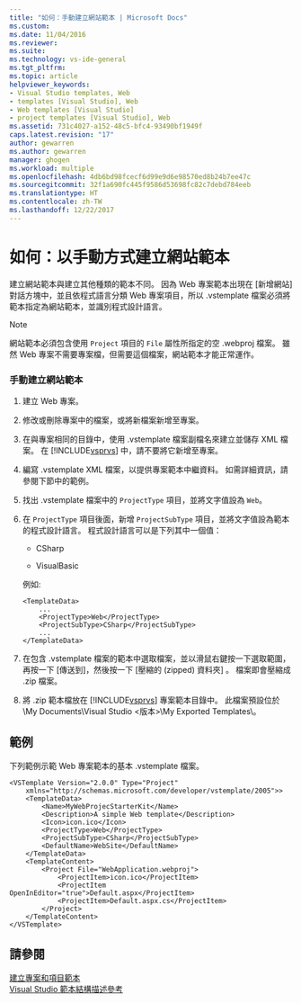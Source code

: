 ```yaml
---
title: "如何：手動建立網站範本 | Microsoft Docs"
ms.custom: 
ms.date: 11/04/2016
ms.reviewer: 
ms.suite: 
ms.technology: vs-ide-general
ms.tgt_pltfrm: 
ms.topic: article
helpviewer_keywords:
- Visual Studio templates, Web
- templates [Visual Studio], Web
- Web templates [Visual Studio]
- project templates [Visual Studio], Web
ms.assetid: 731c4027-a152-48c5-bfc4-93490bf1949f
caps.latest.revision: "17"
author: gewarren
ms.author: gewarren
manager: ghogen
ms.workload: multiple
ms.openlocfilehash: 4db6bd98fcecf6d99e9d6e98570ed8b24b7ee47c
ms.sourcegitcommit: 32f1a690fc445f9586d53698fc82c7debd784eeb
ms.translationtype: HT
ms.contentlocale: zh-TW
ms.lasthandoff: 12/22/2017
---
```

# <a name="how-to-manually-create-web-templates"></a>如何：以手動方式建立網站範本
建立網站範本與建立其他種類的範本不同。 因為 Web 專案範本出現在 [新增網站] 對話方塊中，並且依程式語言分類 Web 專案項目，所以 .vstemplate 檔案必須將範本指定為網站範本，並識別程式設計語言。  
  
> [!NOTE]
>  網站範本必須包含使用 `Project` 項目的 `File` 屬性所指定的空 .webproj 檔案。 雖然 Web 專案不需要專案檔，但需要這個檔案，網站範本才能正常運作。  
  
### <a name="to-manually-create-a-web-template"></a>手動建立網站範本  
  
1.  建立 Web 專案。  
  
2.  修改或刪除專案中的檔案，或將新檔案新增至專案。  
  
3.  在與專案相同的目錄中，使用 .vstemplate 檔案副檔名來建立並儲存 XML 檔案。 在 [!INCLUDE[vsprvs](../code-quality/includes/vsprvs_md.md)] 中，請不要將它新增至專案。  
  
4.  編寫 .vstemplate XML 檔案，以提供專案範本中繼資料。 如需詳細資訊，請參閱下節中的範例。  
  
5.  找出 .vstemplate 檔案中的 `ProjectType` 項目，並將文字值設為 `Web`。  
  
6.  在 `ProjectType` 項目後面，新增 `ProjectSubType` 項目，並將文字值設為範本的程式設計語言。 程式設計語言可以是下列其中一個值：  
  
    -   CSharp  
  
    -   VisualBasic  
  
     例如:   
  
    ```  
    <TemplateData>  
        ...  
        <ProjectType>Web</ProjectType>  
        <ProjectSubType>CSharp</ProjectSubType>  
        ...  
    </TemplateData>  
    ```  
  
7.  在包含 .vstemplate 檔案的範本中選取檔案，並以滑鼠右鍵按一下選取範圍，再按一下 [傳送到]，然後按一下 [壓縮的 (zipped) 資料夾] 。 檔案即會壓縮成 .zip 檔案。  
  
8.  將 .zip 範本檔放在 [!INCLUDE[vsprvs](../code-quality/includes/vsprvs_md.md)] 專案範本目錄中。 此檔案預設位於 \My Documents\Visual Studio <版本>\My Exported Templates\\。  
  
## <a name="example"></a>範例  
 下列範例示範 Web 專案範本的基本 .vstemplate 檔案。  
  
```  
<VSTemplate Version="2.0.0" Type="Project"  
    xmlns="http://schemas.microsoft.com/developer/vstemplate/2005">>  
    <TemplateData>  
        <Name>MyWebProjecStarterKit</Name>  
        <Description>A simple Web template</Description>  
        <Icon>icon.ico</Icon>  
        <ProjectType>Web</ProjectType>  
        <ProjectSubType>CSharp</ProjectSubType>  
        <DefaultName>WebSite</DefaultName>  
    </TemplateData>  
    <TemplateContent>  
        <Project File="WebApplication.webproj">  
            <ProjectItem>icon.ico</ProjectItem>  
            <ProjectItem OpenInEditor="true">Default.aspx</ProjectItem>  
            <ProjectItem>Default.aspx.cs</ProjectItem>  
        </Project>  
    </TemplateContent>  
</VSTemplate>  
```  
  
## <a name="see-also"></a>請參閱  
 [建立專案和項目範本](../ide/creating-project-and-item-templates.md)   
 [Visual Studio 範本結構描述參考](../extensibility/visual-studio-template-schema-reference.md)